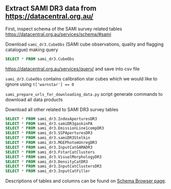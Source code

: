 ## Extract SAMI DR3 data from https://datacentral.org.au/

First, inspect schema of the SAMI survey related tables https://datacentral.org.au/services/schema/#sami

Download `sami_dr3.CubeObs` (SAMI cube observations, quality and flagging catalogue) making query

```sql
SELECT * FROM sami_dr3.CubeObs
```

https://datacentral.org.au/services/query/ and save into csv file

`sami_dr3.CubeObs` contains calibration star cubes which we would like to ignore using `t['warnstar'] == 0`

`sami_prepare_urls_for_downloading_data.py` script generate commands to download all data products

Download all other related to SAMI DR3 survey tables

```sql
SELECT * FROM sami_dr3.IndexAperturesDR3
SELECT * FROM sami_dr3.samiDR3gaskinPA
SELECT * FROM sami_dr3.EmissionLine1compDR3
SELECT * FROM sami_dr3.SSPAperturesDR3
SELECT * FROM sami_dr3.samiDR3Stelkin
SELECT * FROM sami_dr3.MGEPhotomUnregDR3
SELECT * FROM sami_dr3.InputCatGAMADR3
SELECT * FROM sami_dr3.FstarCatClusters
SELECT * FROM sami_dr3.VisualMorphologyDR3
SELECT * FROM sami_dr3.DensityCatDR3
SELECT * FROM sami_dr3.InputCatClustersDR3
SELECT * FROM sami_dr3.InputCatFiller
```

Descriptions of tables and columns can be found on [Schema Browser page](https://datacentral.org.au/services/schema/#sami).

